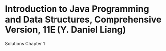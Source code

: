 # Introduction to Java Programming and Data Structures, Comprehensive Version, 11E (Y. Daniel Liang)

Solutions Chapter 1
